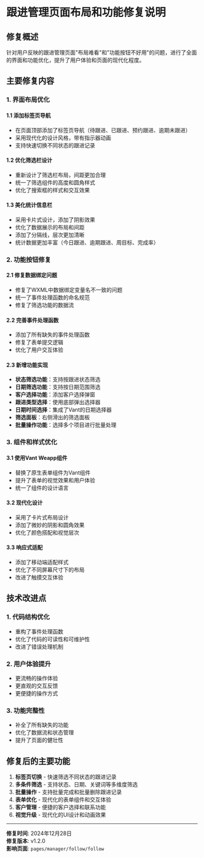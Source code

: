 # 跟进管理页面布局和功能修复说明

## 修复概述

针对用户反映的跟进管理页面"布局难看"和"功能按钮不好用"的问题，进行了全面的界面和功能优化，提升了用户体验和页面的现代化程度。

## 主要修复内容

### 1. 界面布局优化

#### 1.1 添加标签页导航
- 在页面顶部添加了标签页导航（待跟进、已跟进、预约跟进、逾期未跟进）
- 采用现代化的设计风格，带有指示器动画
- 支持快速切换不同状态的跟进记录

#### 1.2 优化筛选栏设计
- 重新设计了筛选栏布局，间距更加合理
- 统一了筛选组件的高度和圆角样式
- 优化了搜索框的样式和交互效果

#### 1.3 美化统计信息栏
- 采用卡片式设计，添加了阴影效果
- 优化了数据展示的布局和间距
- 添加了分隔线，层次更加清晰
- 统计数据更加丰富（今日跟进、逾期跟进、周目标、完成率）

### 2. 功能按钮修复

#### 2.1 修复数据绑定问题
- 修复了WXML中数据绑定变量名不一致的问题
- 统一了事件处理函数的命名规范
- 修复了筛选功能的数据流

#### 2.2 完善事件处理函数
- 添加了所有缺失的事件处理函数
- 修复了表单提交逻辑
- 优化了用户交互体验

#### 2.3 新增功能实现
- **状态筛选功能**：支持按跟进状态筛选
- **日期筛选功能**：支持按日期范围筛选
- **客户选择功能**：添加客户选择弹窗
- **跟进类型选择**：使用底部弹出选择器
- **日期时间选择**：集成了Vant的日期选择器
- **筛选面板**：右侧滑出的筛选面板
- **批量操作功能**：选择多个项目进行批量处理

### 3. 组件和样式优化

#### 3.1 使用Vant Weapp组件
- 替换了原生表单组件为Vant组件
- 提升了表单的视觉效果和用户体验
- 统一了组件的设计语言

#### 3.2 现代化设计
- 采用了卡片式布局设计
- 添加了微妙的阴影和圆角效果
- 优化了颜色搭配和视觉层次

#### 3.3 响应式适配
- 添加了移动端适配样式
- 优化了不同屏幕尺寸下的布局
- 改进了触摸交互体验

## 技术改进点

### 1. 代码结构优化
- 重构了事件处理函数
- 优化了代码的可读性和可维护性
- 改进了错误处理机制

### 2. 用户体验提升
- 更流畅的操作体验
- 更直观的交互反馈
- 更便捷的操作方式

### 3. 功能完整性
- 补全了所有缺失的功能
- 优化了数据流和状态管理
- 提升了页面的健壮性

## 修复后的主要功能

1. **标签页切换** - 快速筛选不同状态的跟进记录
2. **多条件筛选** - 支持状态、日期、关键词等多维度筛选
3. **批量操作** - 支持批量完成和批量删除跟进记录
4. **表单优化** - 现代化的表单组件和交互体验
5. **客户管理** - 便捷的客户选择和联系功能
6. **视觉升级** - 现代化的UI设计和动画效果

---

**修复时间**: 2024年12月28日  
**修复版本**: v1.2.0  
**影响页面**: `pages/manager/follow/follow` 